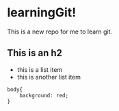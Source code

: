 # learningGit!
This is a new repo for me to learn git.

## This is an h2

- this is a list item 
- this is another list item
```
body{
    background: red;
}
```